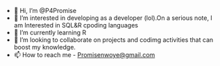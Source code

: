 - 👋 Hi, I’m @P4Promise
- 👀 I’m interested in developing as a developer (lol).On a serious note, I am Interested in SQL&R cpoding languages
- 🌱 I’m currently learning R
- 💞️ I’m looking to collaborate on projects and codimg activities that can boost my knowledge.
- 📫 How to reach me - Promisenwoye@gmail.com

<!---
P4Promise/P4Promise is a ✨ special ✨ repository because its `README.md` (this file) appears on your GitHub profile.
You can click the Preview link to take a look at your changes.
--->
